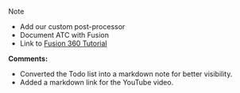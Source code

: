 
> [!NOTE]
> - Add our custom post-processor
> - Document ATC with Fusion
> - Link to [Fusion 360 Tutorial](https://www.youtube.com/watch?v=A5bc9c3S12g)


**Comments:**
- Converted the Todo list into a markdown note for better visibility.
- Added a markdown link for the YouTube video.